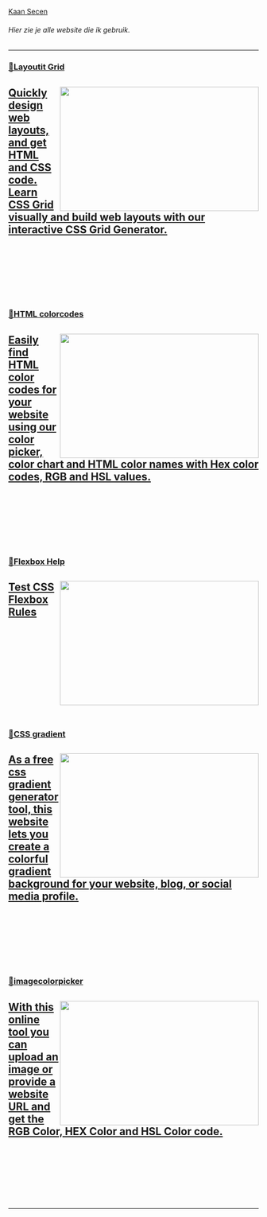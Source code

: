 <a href=https://kaansecen.nl>Kaan Secen</a>

###### Hier zie je alle website die ik gebruik.
---

### [🎨Layoutit Grid](https://grid.layoutit.com)

<a href=https://grid.layoutit.com>
  <img id="im" width=400 height=250 align="right" src=https://raw.githubusercontent.com/Leniolabs/layoutit-grid/main/assets/layoutit-grid-showcase.gif>
  <h2>Quickly design web layouts, and get HTML and CSS code. Learn CSS Grid visually and build web layouts with our interactive CSS Grid Generator.
    <br>
    <br>
    <br>
    <br>
    <br>
    <br>
  </h2>
</a>

### [🎨HTML colorcodes](https://htmlcolorcodes.com/)

<a href=https://htmlcolorcodes.com>
  <img id="im" width=400 height=250 align="right" src=https://htmlcolorcodes.com/assets/images/html-color-codes-picker-charts-names-tutorials-resources.jpg>
  <h2>Easily find HTML color codes for your website using our color picker, color chart and HTML color names with Hex color codes, RGB and HSL values.
    <br>
    <br>
    <br>
    <br>
    <br>
    <br>
  </h2>
</a>

### [🎨Flexbox Help](https://flexbox.help/)

<a href=https://flexbox.help>
  <img id="im" width=400 height=250 align="right" src=https://i.imgur.com/7baD8P8.png>
  <h2>Test CSS Flexbox Rules
    <br>
    <br>
    <br>
    <br>
    <br>
    <br>
    <br>
    <br>
    <br>
  </h2>
</a>

### [🎨CSS gradient](https://cssgradient.io/)

<a href=https://cssgradient.io>
  <img id="im" width=400 height=250 align="right" src=https://cssgradient.io/images/css-gradient-share-23a5b71f.png>
  <h2>As a free css gradient generator tool, this website lets you create a colorful gradient background for your website, blog, or social media profile.
    <br>
    <br>
    <br>
    <br>
    <br>
    <br>
  </h2>
</a>

### [🎨imagecolorpicker](https://imagecolorpicker.com/)

<a href=https://imagecolorpicker.com>
  <img id="im" width=400 height=250 align="right" src=https://assets.webinfcdn.net/thumbnails/280x202/i/imagecolorpicker.com.png>
  <h2>With this online tool you can upload an image or provide a website URL and get the RGB Color, HEX Color and HSL Color code.
    <br>
    <br>
    <br>
    <br>
    <br>
    <br>
  </h2>
</a>

---
